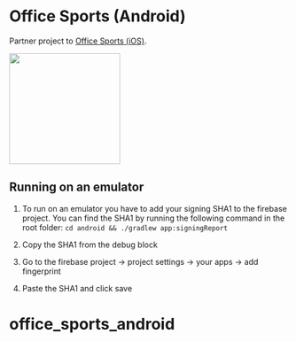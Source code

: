 # Office Sports (Android)

Partner project to [Office Sports (iOS)](https://github.com/oyvinddd/officesports).

<img src="https://github.com/konstantpapp/office_sports_android/blob/main/assets/welcome_page.png" width=200px>

## Running on an emulator

1. To run on an emulator you have to add your signing SHA1 to the firebase project. You can find the SHA1 by running the following command in the root folder: `cd android && ./gradlew app:signingReport`

2. Copy the SHA1 from the debug block

3. Go to the firebase project -> project settings -> your apps -> add fingerprint

4. Paste the SHA1 and click save

# office_sports_android
